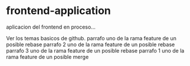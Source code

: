 # frontend-application
aplicacion del frontend en proceso...

Ver los temas basicos de github.
parrafo uno de la rama feature de un posible rebase
parrafo 2 uno de la rama feature de un posible rebase
parrafo 3 uno de la rama feature de un posible rebase
parrafo 1 uno de la rama feature de un posible merge